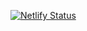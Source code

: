 [![Netlify Status](https://api.netlify.com/api/v1/badges/ac135e89-5d02-4c5f-8985-c777254cb2ac/deploy-status)](https://app.netlify.com/sites/warm-tarsier-b2d3e2/deploys)
